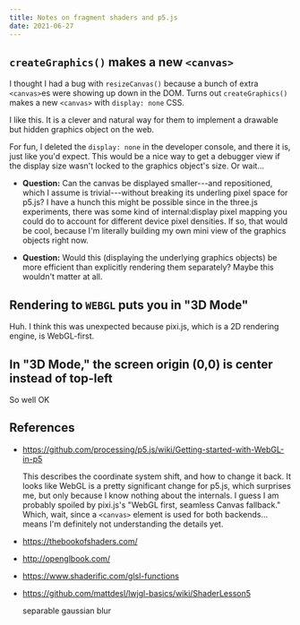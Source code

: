 ```yaml
---
title: Notes on fragment shaders and p5.js
date: 2021-06-27
---
```


## `createGraphics()` makes a new `<canvas>`

I thought I had a bug with `resizeCanvas()` because a bunch of extra `<canvas>`es were showing up down in the DOM. Turns out `createGraphics()` makes a new `<canvas>` with `display: none` CSS.

I like this. It is a clever and natural way for them to implement a drawable but hidden graphics object on the web.

For fun, I deleted the `display: none` in the developer console, and there it is, just like you'd expect. This would be a nice way to get a debugger view if the display size wasn't locked to the graphics object's size. Or wait...

- **Question:** Can the canvas be displayed smaller---and repositioned, which I assume is trivial---without breaking its underling pixel space for p5.js? I have a hunch this might be possible since in the three.js experiments, there was some kind of internal:display pixel mapping you could do to account for different device pixel densities. If so, that would be cool, because I'm literally building my own mini view of the graphics objects right now.

- **Question:** Would this (displaying the underlying graphics objects) be more efficient than explicitly rendering them separately? Maybe this wouldn't matter at all.

## Rendering to `WEBGL` puts you in "3D Mode"

Huh. I think this was unexpected because pixi.js, which is a 2D rendering engine, is WebGL-first.

## In "3D Mode," the screen origin (0,0) is center instead of top-left

So well OK

## References

-   https://github.com/processing/p5.js/wiki/Getting-started-with-WebGL-in-p5

    This describes the coordinate system shift, and how to change it back. It looks like WebGL is a pretty significant change for p5.js, which surprises me, but only because I know nothing about the internals. I guess I am probably spoiled by pixi.js's "WebGL first, seamless Canvas fallback." Which, wait, since a `<canvas>` element is used for both backends... means I'm definitely not understanding the details yet.

- https://thebookofshaders.com/

- http://openglbook.com/

- https://www.shaderific.com/glsl-functions

-   https://github.com/mattdesl/lwjgl-basics/wiki/ShaderLesson5

    separable gaussian blur
